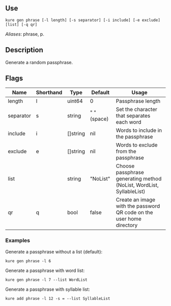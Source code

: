 ## Use

`kure gen phrase [-l length] [-s separator] [-i include] [-e exclude] [list] [-q qr]`

*Aliases*: phrase, p.

## Description

Generate a random passphrase.

## Flags

|  Name     | Shorthand |     Type      |    Default    |                           Usage                                       |
|-----------|-----------|---------------|---------------|-----------------------------------------------------------------------|
| length    | l         | uint64        | 0             | Passphrase length                                                     |
| separator | s         | string        | " " (space)   | Set the character that separates each word                            |
| include   | i         | []string      | nil           | Words to include in the passphrase                                    |
| exclude   | e         | []string      | nil           | Words to exclude from the passphrase                                  |
| list      |           | string        | "NoList"      | Choose passphrase generating method (NoList, WordList, SyllableList)  |
| qr        | q         | bool          | false         | Create an image with the password QR code on the user home directory  |

### Examples

Generate a passphrase without a list (default):
```
kure gen phrase -l 6
```

Generate a passphrase with word list:
```
kure gen phrase -l 7 --list WordList
```

Generate a passphrase with syllable list:
```
kure add phrase -l 12 -s = --list SyllableList
```